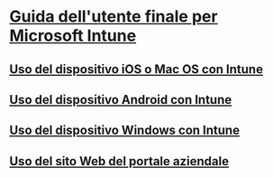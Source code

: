 # [Guida dell'utente finale per Microsoft Intune]()
## [Uso del dispositivo iOS o Mac OS con Intune](using-your-ios-or-mac-os-x-device-with-intune.md)
## [Uso del dispositivo Android con Intune](using-your-android-device-with-intune.md)
## [Uso del dispositivo Windows con Intune](using-your-windows-device-with-intune.md)
## [Uso del sito Web del portale aziendale](using-the-intune-company-portal-website.md)


<!--HONumber=Jun16_HO4-->


